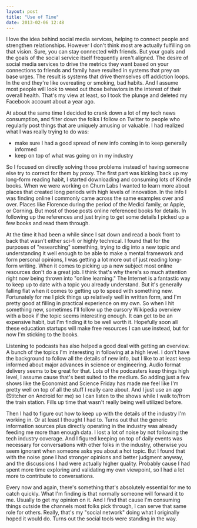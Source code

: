 ```yaml
---
layout: post
title: "Use of Time"
date: 2013-02-06 12:48
---
```

I love the idea behind social media services, helping to connect people and
strengthen relationships. However I don't think most are actually fulfilling
on that vision. Sure, you can stay connected with friends. But your goals and
the goals of the social service itself frequently aren't aligned. The desire
of social media services to drive the metrics they want based on your
connections to friends and family have resulted in systems that
prey on base urges. The result is systems that drive themselves off addiction
loops. In the end they're like overeating or
smoking, bad habits. And I assume most people will look to weed out those 
behaviors in the interest of their overall health. That's my view at least, so
I took the plunge and deleted my Facebook account about a year ago.

At about the same time I decided to crank down a lot of my tech news
consumption, and filter down the folks I follow on Twitter to people who
regularly post things that are uniquely amusing or valuable. I had realized
what I was really trying to do was:

- make sure I had a good spread of new info coming in to keep generally informed
- keep on top of what was going on in my industry

So I focused on directly solving those problems instead of having
someone else try to correct for them by proxy. The first part was
kicking back up my long-form reading habit, I started downloading and
consuming lots of Kindle books. When we were working on Churn Labs I wanted to
learn more about places that created long periods with high levels of
innovation. In the info I was finding online I commonly came across the same
examples over and over. Places like Florence during the period of the Medici
family, or Apple, or Corning. But most of those posts online referenced
books for details. In following up the references and just trying to get some
details I picked up a few books and read them through.

At the time it had been a while since I sat down and read a book front to back
that wasn't either sci-fi or highly technical. I found that for the purposes
of "researching" something, trying to dig into a new topic and understanding
it well enough to be able to make a mental framework and form personal
opinions, I was getting a lot more out of just reading long-form writing.
When it comes to picking up a new subject most online resources don't do a
great job.
I think that's why there's so much attention right now
being thrown into "online learning." The Internet is a fantastic way to
keep up to date with a topic you already understand. But it's generally falling
flat when it comes to getting up to speed with something new. Fortunately for
me I pick things up relatively well in written form, and I'm pretty good at
filling in practical experience on my own. So when I hit something new,
sometimes I'll follow up the cursory Wikipedia overview with a book if the
topic seems interesting enough. It can get
to be an expensive habit, but I'm finding it to be well worth it.
Hopefully soon all these education startups will make free resources I can use
instead, but for now I'm sticking to the books.

Listening to podcasts has also helped a good deal with getting an overview.
A bunch of the topics I'm interesting in following at a high level. I don't
have the background to follow all the details of new info, but I like to at
least keep informed about major advances in science or engineering. Audio
format delivery seems to be great for that. Lots of the podcasters keep things
high level, I assume cause that's best suited to the medium. So
adding just a few shows like the Economist and Science Friday has made me feel
like I'm pretty well on top of all the stuff I really care about. And I just
use an app (Stitcher on Android for me) so I can listen to the shows while I
walk to/from the train station. Fills up time that wasn't really being well
utilized before.

Then I had to figure out how to keep up with the details of the industry
I'm working in. Or at least I thought I had to. Turns out that the generic
information sources plus directly operating in the industry was already 
feeding me more than enough data. I lost a lot of noise by not following the
tech industry coverage. And I figured keeping on top of daily events was
necessary for conversations with other folks in the industry, otherwise you
seem ignorant when someone asks you about a hot topic.
But I found that with the noise gone I had stronger
opinions and better judgment anyway, and the discussions I had were actually
higher quality. Probably cause I had spent more time exploring and
validating my own viewpoint, so I had a lot more to contribute to
conversations.

Every now and again, there's something that's absolutely essential for me to
catch quickly. What I'm finding is that normally someone will forward it
to me. Usually to get my opinion on it.
And I find that cause I'm consuming things outside the channels most
folks pick through, I can serve that same role for others. Really, that's my
"social network" doing what I originally hoped it would do. Turns out the
social tools were standing in the way.
